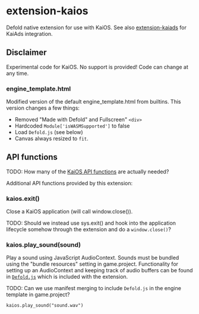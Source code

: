 # extension-kaios
Defold native extension for use with KaiOS. See also [extension-kaiads](https://github.com/refold/extension-kaios) for KaiAds integration.

## Disclaimer
Experimental code for KaiOS. No support is provided! Code can change at any time.

### engine_template.html
Modified version of the default engine_template.html from builtins. This version changes a few things:

* Removed "Made with Defold" and Fullscreen" `<div>`
* Hardcoded `Module['isWASMSupported']` to false
* Load `Defold.js` (see below)
* Canvas always resized to `fit`.

## API functions
TODO: How many of the [KaiOS API functions](https://developer.kaiostech.com/api) are actually needed?

Additional API functions provided by this extension:

### kaios.exit()
Close a KaiOS application (will call window.close()).

TODO: Should we instead use sys.exit() and hook into the application lifecycle somehow through the extension and do a `window.close()`?

### kaios.play_sound(sound)
Play a sound using JavaScript AudioContext. Sounds must be bundled using the "bundle resources" setting in game.project. Functionality for setting up an AudioContext and keeping track of audio buffers can be found in [`Defold.js`](https://github.com/refold/extension-kaios/blob/main/kaios/res/web/Defold.js) which is included with the extension.

TODO: Can we use manifest merging to include `Defold.js` in the engine template in game.project?

```
kaios.play_sound("sound.wav")
```

